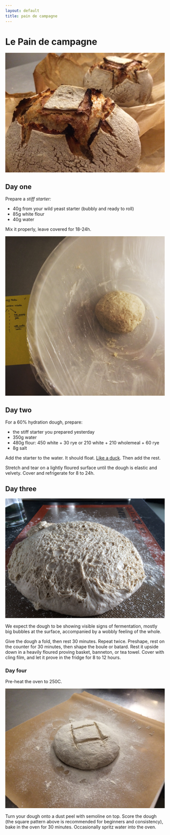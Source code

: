 ```yaml
---
layout: default
title: pain de campagne
---
```


# Le Pain de campagne

![](img/le_pain/result.JPG)

## Day one

Prepare a _stiff starter:_

- 40g from your wild yeast starter (bubbly and ready to roll)
- 85g white flour
- 40g water

Mix it properly, leave covered for 18-24h.

![](img/le_pain/still.JPG)

## Day two

For a 60% hydration dough, prepare:

- the stiff starter you prepared yesterday
- 350g water
- 480g flour: 450 white + 30 rye or 210 white + 210 wholemeal + 60 rye
- 8g salt

Add the starter to the water. It should float. [Like a duck](https://www.youtube.com/watch?v=zrzMhU_4m-g). Then add the rest.

Stretch and tear on a lightly floured surface until the dough is elastic and velvety. Cover and refrigerate for 8 to 24h.

## Day three

![](img/le_pain/fermentation.JPG)

We expect the dough to be showing visible signs of fermentation, mostly big bubbles at the surface, accompanied by a wobbly feeling of the whole.

Give the dough a fold, then rest 30 minutes. Repeat twice. Preshape, rest on the counter for 30 minutes, then shape the boule or batard. Rest it upside down in a heavily floured proving basket, banneton, or tea towel. Cover with cling film, and let it prove in the fridge for 8 to 12 hours.

### Day four

Pre-heat the oven to 250C.

![](img/le_pain/score.JPG)

Turn your dough onto a dust peel with semoline on top. Score the dough (the square pattern above is recommended for beginners and consistency), bake in the oven for 30 minutes. Occasionally spritz water into the oven. 

